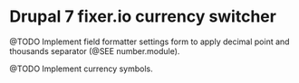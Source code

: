 # Drupal 7 fixer.io currency switcher

@TODO Implement field formatter settings form to apply decimal point and thousands separator (@SEE number.module).

@TODO Implement currency symbols.
